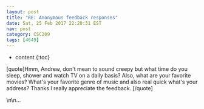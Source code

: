 ```yaml
---
layout: post
title: "RE: Anonymous feedback responses"
date: Sat, 25 Feb 2017 22:20:31 EST
nav: post
category: CSC209
tags: [4649]
---
```


* content
{:toc}

[quote]Hmm, Andrew, don't mean to sound creepy but what time do you sleep, shower and watch TV on a daily basis? Also, what are your favorite movies? What's your favorite genre of music and also real quick what's your address? Thanks I really appreciate the feedback. [/quote]
<!-- more -->
<p>\n\n...</p>
